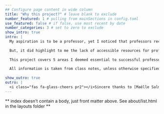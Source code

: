 ```yaml
---
## Configure page content in wide column
title: "Why this project?" # leave blank to exclude
number_featured: 1 # pulling from mainSections in config.toml
use_featured: false # if false, use most recent by date
number_categories: 3 # set to zero to exclude
show_intro: true
intro: |
  My aspiration is to be a professor, yet I noticed that professors receive significantly less instruction and education around, well, education. The quality of education I received from professors at Vanderbilt University varied greatly, making me feel that most professors are simply doing what they feel is best with little instruction. Whether that is true or not is up for debate.
  
  But, it did highlight to me the lack of accessible resources for professors. Therefore, when given a final project in my Ed Psych class I immediatley knew I wanted to create a resource for both current professors, but also aspiring ones like myself. 
  
  This project covers 5 areas I deemed essential to successful professorship. I present the theory behind these areas, and the application of them, so that you can leave with a greater understanding and a richer practice. I have also included quotes from professors and students on what makes a good professor. I hope all of this provides you with sufficient insight into how to be a professor. 
  
  All information is taken from class notes, unless otherwise specified. A page with references can be found in the headers, and will include other resources of interest to the individual with ardor.
  
show_outro: true
outro: |
  <i class="fas fa-glass-cheers pr2"></i>Sincere thanks to [Maëlle Salmon](https://masalmon.eu/) for her help naming this Hugo theme!
---
```


** index doesn't contain a body, just front matter above.
See about/list.html in the layouts folder **